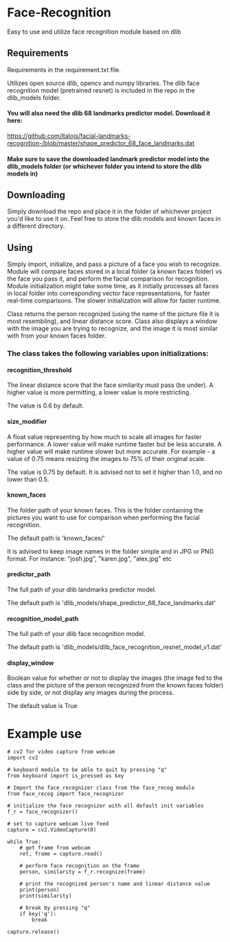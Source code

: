 # Face-Recognition
Easy to use and utilize face recognition module based on dlib

## Requirements
Requirements in the requirement.txt file.

Utilizes open source dlib, opencv and numpy libraries.
The dlib face recognition model (pretrained resnet) is included in the repo in the dlib_models folder.
#### You will also need the dlib 68 landmarks predictor model. Download it here:

https://github.com/italojs/facial-landmarks-recognition-/blob/master/shape_predictor_68_face_landmarks.dat

#### Make sure to save the downloaded landmark predictor model into the dlib_models folder (or whichever folder you intend to store the dlib models in)

## Downloading
Simply download the repo and place it in the folder of whichever project you'd like to use it on. Feel free to store the dlib models and known faces in a different directory.

## Using
Simply import, initialize, and pass a picture of a face you wish to recognize.
Module will compare faces stored in a local folder (a known faces folder) vs the face you pass it, and perform the facial comparison for recognition.
Module initialization might take some time, as it initially processes all faces in local folder into corresponding vector face representations, for faster real-time comparisons. The slower initialization will allow for faster runtime.


Class returns the person recognized (using the name of the picture file it is most resembling), and linear distance score.
Class also displays a window with the image you are trying to recognize, and the image it is most similar with from your known faces folder.

### The class takes the following variables upon initializations:

#### recognition_threshold
The linear distance score that the face similarity must pass (be under). A higher value is more permitting, a lower value is more restricting. 

The value is 0.6 by default.

#### size_modifier
A float value representing by how much to scale all images for faster performance. A lower value will make runtime faster but be less accurate. A higher value will make runtime slower but more accurate. For example - a value of 0.75 means resizing the images to 75% of their original scale.

The value is 0.75 by default. It is advised not to set it higher than 1.0, and no lower than 0.5.

#### known_faces
The folder path of your known faces. This is the folder containing the pictures you want to use for comparison when performing the facial recognition.

The default path is 'known_faces/'

It is advised to keep image names in the folder simple and in JPG or PNG format. For instance: "josh.jpg", "karen.jpg", "alex.jpg" etc

#### predictor_path
The full path of your dlib landmarks predictor model.

The default path is 'dlib_models/shape_predictor_68_face_landmarks.dat'

#### recognition_model_path
The full path of your dlib face recognition model.

The default path is 'dlib_models/dlib_face_recognition_resnet_model_v1.dat'

#### display_window
Boolean value for whether or not to display the images (the image fed to the class and the picture of the person recognized from the known faces folder) side by side, or not display any images during the process.

The default value is True


# Example use
```
# cv2 for video capture from webcam
import cv2

# keyboard module to be able to quit by pressing "q"
from keyboard import is_pressed as key

# Import the face_recognizer class from the face_recog module
from face_recog import face_recognizer

# initialize the face recognizer with all default init variables
f_r = face_recognizer()

# set to capture webcam live feed
capture = cv2.VideoCapture(0)

while True:
    # get frame from webcam
    ret, frame = capture.read()

    # perform face recognition on the frame
    person, similarity = f_r.recognize(frame)
    
    # print the recognized person's name and linear distance value
    print(person)
    print(similarity)
    
    # break by pressing "q"
    if key('q'):
        break

capture.release()
```
